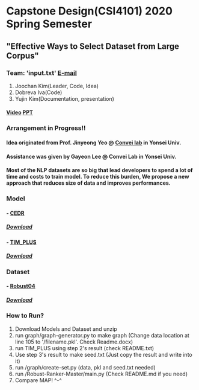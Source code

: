 # Capstone Design(CSI4101) 2020 Spring Semester
## "Effective Ways to Select Dataset from Large Corpus"
### Team: 'input.txt' [E-mail](input.txt.2020@gmail.com)
1. Joochan Kim(Leader, Code, Idea)
2. Dobreva Iva(Code)
3. Yujin Kim(Documentation, presentation)

#### [Video](https://drive.google.com/file/d/1izaw2MqWYFViPmLNyYPHrrCP-gJq0IKt/view?usp=sharing) [PPT](https://github.com/TikaToka/CapstoneSpring/blob/main/presentation/Effective%20Ways%20to%20Select%20Dataset%20from%20Large%20Corpus.pptx)

### Arrangement in Progress!!

#### Idea originated from Prof. Jinyeong Yeo @ [Convei lab](http://convei.weebly.com/) in Yonsei Univ.
#### Assistance was given by Gayeon Lee @ Convei Lab in Yonsei Univ.

#### Most of the NLP datasets are so big that lead developers to spend a lot of time and costs to train model. To reduce this burden, We propose a new approach that reduces size of data and improves performances.

### Model

#### - [CEDR](https://arxiv.org/abs/1904.07094)
##### [Download](https://drive.google.com/file/d/1Z3xbRuVaiAOb5ymUh8eanDxoG1FCrMao/view?usp=sharing)

#### - [TIM_PLUS](https://arxiv.org/abs/1404.0900)
##### [Download](https://drive.google.com/file/d/1uZPgHeL5Ao1HKL4J0j144oWimizhIPW9/view?usp=sharing)


### Dataset

#### - [Robust04](https://trec.nist.gov/data/robust/04.guidelines.html)
##### [Download](https://drive.google.com/file/d/1YxqwHkHQvNWJOoNCva8j_kHFpKxrZXri/view?usp=sharing)


### How to Run?

1. Download Models and Dataset and unzip
2. run graph/graph-generator.py to make graph (Change data location at line 105 to '/filename.pkl'. Check Readme.docx) 
3. run TIM_PLUS using step 2's result (check README.txt)
4. Use step 3's result to make seed.txt (Just copy the result and write into it)
5. run /graph/create-set.py (data, pkl and seed.txt needed)
6. run /Robust-Ranker-Master/main.py (Check README.md if you need)
7. Compare MAP! ^-^
